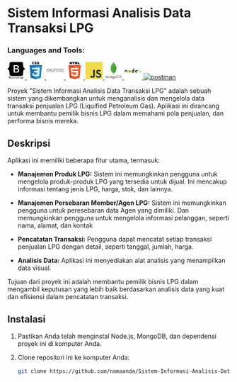 # Sistem Informasi Analisis Data Transaksi LPG

<h3 align="left">Languages and Tools:</h3>
<p align="left">
  <a href="https://getbootstrap.com" target="_blank" rel="noreferrer">
    <img
      src="https://raw.githubusercontent.com/devicons/devicon/master/icons/bootstrap/bootstrap-plain-wordmark.svg"
      alt="bootstrap"
      width="40"
      height="40"
    />
  </a>

  <a href="https://www.w3schools.com/css/" target="_blank" rel="noreferrer">
    <img
      src="https://raw.githubusercontent.com/devicons/devicon/master/icons/css3/css3-original-wordmark.svg"
      alt="css3"
      width="40"
      height="40"
    />
  </a>

  <a href="https://expressjs.com" target="_blank" rel="noreferrer">
    <img
      src="https://raw.githubusercontent.com/devicons/devicon/master/icons/express/express-original-wordmark.svg"
      alt="express"
      width="40"
      height="40"
    />
  </a>

  <a href="https://www.w3.org/html/" target="_blank" rel="noreferrer">
    <img
      src="https://raw.githubusercontent.com/devicons/devicon/master/icons/html5/html5-original-wordmark.svg"
      alt="html5"
      width="40"
      height="40"
    />
  </a>
  
  <a href="https://developer.mozilla.org/en-US/docs/Web/JavaScrip" target="_blank" rel="noreferrer">
  <img
    src="https://raw.githubusercontent.com/devicons/devicon/master/icons/javascript/javascript-original.svg"
    alt="javascript"
    width="40"
    height="40"
  />
</a>

  <a href="https://www.mongodb.com/" target="_blank" rel="noreferrer">
    <img
      src="https://raw.githubusercontent.com/devicons/devicon/master/icons/mongodb/mongodb-original-wordmark.svg"
      alt="mongodb"
      width="40"
      height="40"
    />
  </a>

  <a href="https://nodejs.org" target="_blank" rel="noreferrer">
    <img
      src="https://raw.githubusercontent.com/devicons/devicon/master/icons/nodejs/nodejs-original-wordmark.svg"
      alt="nodejs"
      width="40"
      height="40"
    />
  </a>
  <a href="https://postman.com" target="_blank" rel="noreferrer">
    <img
      src="https://www.vectorlogo.zone/logos/getpostman/getpostman-icon.svg"
      alt="postman"
      width="40"
      height="40"
    />
  </a>
</p>

Proyek "Sistem Informasi Analisis Data Transaksi LPG" adalah sebuah sistem yang dikembangkan untuk menganalisis dan mengelola data transaksi penjualan LPG (Liquified Petroleum Gas). Aplikasi ini dirancang untuk membantu pemilik bisnis LPG dalam memahami pola penjualan, dan performa bisnis mereka.

## Deskripsi

Aplikasi ini memiliki beberapa fitur utama, termasuk:

- **Manajemen Produk LPG:** Sistem ini memungkinkan pengguna untuk mengelola produk-produk LPG yang tersedia untuk dijual. Ini mencakup informasi tentang jenis LPG, harga, stok, dan lainnya.
  
- **Manajemen Persebaran Member/Agen LPG:** Sistem ini memungkinkan pengguna untuk peresebaran data Agen yang dimiliki. Dan memungkinkan pengguna untuk mengelola informasi pelanggan, seperti nama, alamat, dan kontak

- **Pencatatan Transaksi:** Pengguna dapat mencatat setiap transaksi penjualan LPG dengan detail, seperti tanggal, jumlah, harga.

- **Analisis Data:** Aplikasi ini menyediakan alat analisis yang menampilkan data visual.


Tujuan dari proyek ini adalah membantu pemilik bisnis LPG dalam mengambil keputusan yang lebih baik berdasarkan analisis data yang kuat dan efisiensi dalam pencatatan transaksi.

## Instalasi

1. Pastikan Anda telah menginstal Node.js, MongoDB, dan dependensi proyek ini di komputer Anda.

2. Clone repositori ini ke komputer Anda:

   ```bash
   git clone https://github.com/namaanda/Sistem-Informasi-Analisis-Data-Transaksi-LPG.git
